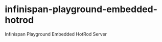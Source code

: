 infinispan-playground-embedded-hotrod
=====================================

Infinispan Playground Embedded HotRod Server
